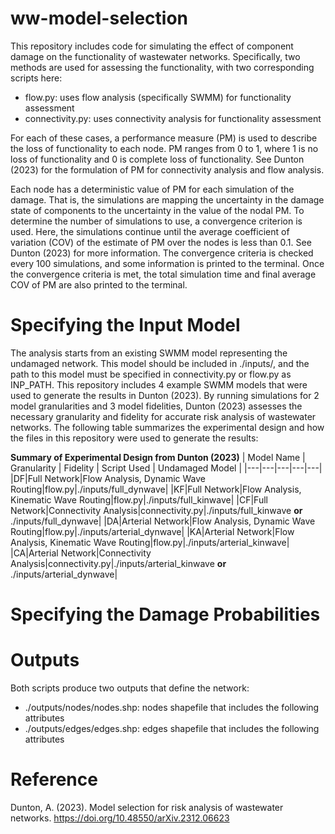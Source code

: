 # ww-model-selection
This repository includes code for simulating the effect of component damage on the functionality of wastewater networks. Specifically, two methods are used for assessing the functionality, with two corresponding scripts here:
* flow.py: uses flow analysis (specifically SWMM) for functionality assessment
* connectivity.py: uses connectivity analysis for functionality assessment

For each of these cases, a performance measure (PM) is used to describe the loss of functionality to each node. PM ranges from 0 to 1, where 1 is no loss of functionality and 0 is complete loss of functionality. See Dunton (2023) for the formulation of PM for connectivity analysis and flow analysis. 

Each node has a deterministic value of PM for each simulation of the damage. That is, the simulations are mapping the uncertainty in the damage state of components to the uncertainty in the value of the nodal PM. To determine the number of simulations to use, a convergence criterion is used. Here, the simulations continue until the average coefficient of variation (COV) of the estimate of PM over the nodes is less than 0.1. See Dunton (2023) for more information. The convergence criteria is checked every 100 simulations, and some information is printed to the terminal. Once the convergence criteria is met, the total simulation time and final average COV of PM are also printed to the terminal.

# Specifying the Input Model
The analysis starts from an existing SWMM model representing the undamaged network. This model should be included in ./inputs/, and the path to this model must be specified in connectivity.py or flow.py as INP_PATH. This repository includes 4 example SWMM models that were used to generate the results in Dunton (2023). By running simulations for 2 model granularities and 3 model fidelities, Dunton (2023) assesses the necessary granularity and fidelity for accurate risk analysis of wastewater networks. The following table summarizes the experimental design and how the files in this repository were used to generate the results:

**Summary of Experimental Design from Dunton (2023)**
| Model Name | Granularity | Fidelity | Script Used | Undamaged Model |
|---|---|---|---|---|
|DF|Full Network|Flow Analysis, Dynamic Wave Routing|flow.py|./inputs/full_dynwave|
|KF|Full Network|Flow Analysis, Kinematic Wave Routing|flow.py|./inputs/full_kinwave|
|CF|Full Network|Connectivity Analysis|connectivity.py|./inputs/full_kinwave **or** ./inputs/full_dynwave|
|DA|Arterial Network|Flow Analysis, Dynamic Wave Routing|flow.py|./inputs/arterial_dynwave|
|KA|Arterial Network|Flow Analysis, Kinematic Wave Routing|flow.py|./inputs/arterial_kinwave|
|CA|Arterial Network|Connectivity Analysis|connectivity.py|./inputs/arterial_kinwave **or** ./inputs/arterial_dynwave|
# Specifying the Damage Probabilities


# Outputs
Both scripts produce two outputs that define the network:
* ./outputs/nodes/nodes.shp: nodes shapefile that includes the following attributes
* ./outputs/edges/edges.shp: edges shapefile that includes the following attributes

# Reference
 Dunton, A. (2023). Model selection for risk analysis of wastewater networks. https://doi.org/10.48550/arXiv.2312.06623

